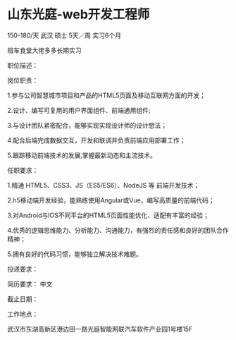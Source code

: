 # 山东光庭-web开发工程师

150-180/天 武汉 硕士 5天／周 实习6个月

班车食堂大佬多多长期实习

职位描述：

岗位职责：

1.参与公司智慧城市项目和产品的HTML5页面及移动互联网方面的开发；

2.设计、编写可复用的用户界面组件、前端通用组件;

3.与设计团队紧密配合，能够实现实现设计师的设计想法；

4.配合后端完成数据交互，开发和联调并负责前端应用部署工作；

5.跟踪移动前端技术的发展,掌握最新动态和主流技术。

任职要求：

1.精通 HTML5、CSS3、JS（ES5/ES6）、NodeJS 等 前端开发技术；

2.h5移动端开发经验，能熟练使用Angular或Vue，编写高质量的前端代码；

3.对Android与IOS不同平台的HTML5页面性能优化、适配有丰富的经验；

4.优秀的逻辑思维能力、分析能力、沟通能力，有强烈的责任感和良好的团队合作精神；

5.拥有良好的代码习惯，能够独立解决技术难题。

投递要求：

简历要求： 中文

截止日期：

工作地点：

武汉市东湖高新区港边田一路光庭智能网联汽车软件产业园1号楼15F